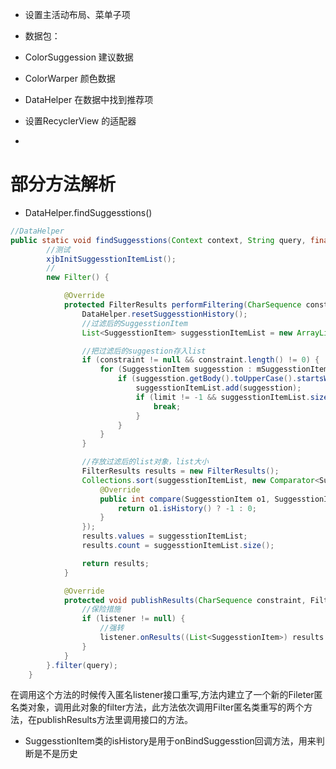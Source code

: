 - 设置主活动布局、菜单子项
- 数据包：

- ColorSuggession 建议数据

- ColorWarper 颜色数据

- DataHelper 在数据中找到推荐项

- 设置RecyclerView 的适配器

-

# 部分方法解析

- DataHelper.findSuggesstions()

```java
//DataHelper
public static void findSuggesstions(Context context, String query, final int limit, final OnFindSuggesstionsListener listener) {
        //测试
        xjbInitSuggesstionItemList();
        //
        new Filter() {

            @Override
            protected FilterResults performFiltering(CharSequence constraint) {
                DataHelper.resetSuggesstionHistory();
                //过滤后的SuggesstionItem
                List<SuggesstionItem> suggesstionItemList = new ArrayList<>();

                //把过滤后的suggestion存入list
                if (constraint != null && constraint.length() != 0) {
                    for (SuggesstionItem suggesstion : mSuggesstionItemList) {
                        if (suggesstion.getBody().toUpperCase().startsWith(constraint.toString().toUpperCase())) {
                            suggesstionItemList.add(suggesstion);
                            if (limit != -1 && suggesstionItemList.size() == limit) {
                                break;
                            }
                        }
                    }
                }

                //存放过滤后的list对象，list大小
                FilterResults results = new FilterResults();
                Collections.sort(suggesstionItemList, new Comparator<SuggesstionItem>() {
                    @Override
                    public int compare(SuggesstionItem o1, SuggesstionItem o2) {
                        return o1.isHistory() ? -1 : 0;
                    }
                });
                results.values = suggesstionItemList;
                results.count = suggesstionItemList.size();

                return results;
            }

            @Override
            protected void publishResults(CharSequence constraint, FilterResults results) {
                //保险措施
                if (listener != null) {
                    //强转
                    listener.onResults((List<SuggesstionItem>) results.values);
                }
            }
        }.filter(query);
    }
```

在调用这个方法的时候传入匿名listener接口重写,方法内建立了一个新的Fileter匿名类对象，调用此对象的filter方法，此方法依次调用Filter匿名类重写的两个方法，在publishResults方法里调用接口的方法。

* SuggesstionItem类的isHistory是用于onBindSuggesstion回调方法，用来判断是不是历史
